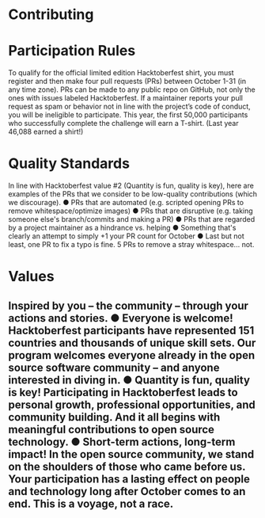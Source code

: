 # Contributing

# Participation Rules 

To qualify for the official limited edition Hacktoberfest shirt, you must register and then make four pull requests (PRs) between October 1-31 (in any time zone). PRs can be made to any public repo on GitHub, not only the ones with issues labeled Hacktoberfest. If a maintainer reports your pull request as spam or behavior not in line with the project’s code of conduct, you will be ineligible to participate. This year, the first 50,000 participants who successfully complete the challenge will earn a T-shirt. (Last year 46,088 earned a shirt!)

# Quality Standards 

In line with Hacktoberfest value #2 (Quantity is fun, quality is key), here are examples of the PRs that we consider to be low-quality contributions (which we discourage).
● PRs that are automated (e.g. scripted opening PRs to remove whitespace/optimize images)
● PRs that are disruptive (e.g. taking someone else's branch/commits and making a PR)
● PRs that are regarded by a project maintainer as a hindrance vs. helping
● Something that's clearly an attempt to simply +1 your PR count for October
● Last but not least, one PR to fix a typo is fine. 5 PRs to remove a stray whitespace... not.

# Values

Inspired by you – the community – through your actions and stories.
● Everyone is welcome! Hacktoberfest participants have represented 151 countries and thousands of unique skill sets. Our program welcomes everyone already in the open source software community – and anyone interested in diving in.
● Quantity is fun, quality is key! Participating in Hacktoberfest leads to personal growth, professional opportunities, and community building. And it all begins with meaningful contributions to open source technology.
● Short-term actions, long-term impact! In the open source community, we stand on the shoulders of those who came before us. Your participation has a lasting effect on people and technology long after October comes to an end. This is a voyage, not a race.
--
